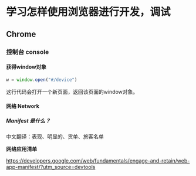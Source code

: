 # 学习怎样使用浏览器进行开发，调试

## Chrome

### 控制台 console

#### 获得window对象

```javascript
w = window.open("#/device")
```

这行代码会打开一个新页面，返回该页面的window对象。

#### 网络 Network

##### Manifest 是什么？

中文翻译：表现、明显的、货单、旅客名单

**网络应用清单**

https://developers.google.com/web/fundamentals/engage-and-retain/web-app-manifest/?utm_source=devtools
